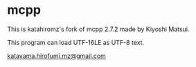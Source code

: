 # mcpp

This is katahiromz's fork of mcpp 2.7.2 made by Kiyoshi Matsui.

This program can load UTF-16LE as UTF-8 text.

katayama.hirofumi.mz@gmail.com
